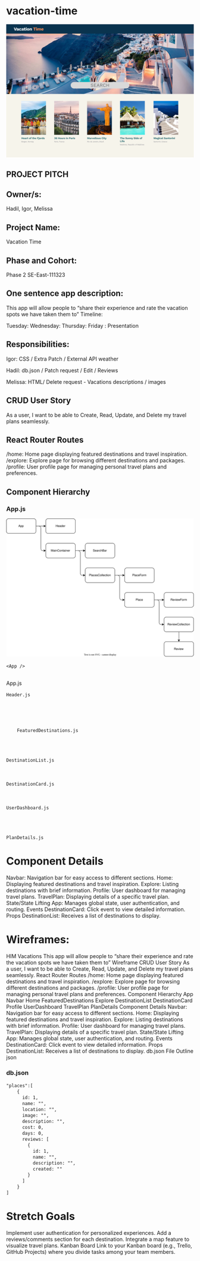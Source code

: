 # vacation-time

![demo](./image.webp)


## PROJECT PITCH


## Owner/s:
Hadil, Igor, Melissa

## Project Name:
Vacation Time  

## Phase and Cohort:
Phase 2 SE-East-111323

## One sentence app description:
This app will allow people to “share their experience and rate the vacation spots we have taken them to”
Timeline:

Tuesday:
Wednesday:
Thursday:
Friday : Presentation

## Responsibilities:


Igor: CSS / Extra Patch / External API weather 

Hadil: db.json / Patch request / Edit / Reviews 

Melissa: HTML/ Delete request - Vacations descriptions / images 

## CRUD User Story
As a user, I want to be able to Create, Read, Update, and Delete my travel plans seamlessly.


## React Router Routes
/home: Home page displaying featured destinations and travel inspiration.
/explore: Explore page for browsing different destinations and packages.
/profile: User profile page for managing personal travel plans and preferences.


## Component Hierarchy

### App.js


![demo](./*.drawio.svg)


```
<App />


```


App.js



    Header.js





        FeaturedDestinations.js




    DestinationList.js



    DestinationCard.js



    UserDashboard.js




    PlanDetails.js


# Component Details
Navbar: Navigation bar for easy access to different sections.
Home: Displaying featured destinations and travel inspiration.
Explore: Listing destinations with brief information.
Profile: User dashboard for managing travel plans.
TravelPlan: Displaying details of a specific travel plan.
State/State Lifting
App: Manages global state, user authentication, and routing.
Events
DestinationCard: Click event to view detailed information.
Props
DestinationList: Receives a list of destinations to display.







# Wireframes: 





















HIM Vacations 
This app will allow people to “share their experience and rate the vacation spots we have taken them to”
Wireframe
CRUD User Story
As a user, I want to be able to Create, Read, Update, and Delete my travel plans seamlessly.
React Router Routes
/home: Home page displaying featured destinations and travel inspiration.
/explore: Explore page for browsing different destinations and packages.
/profile: User profile page for managing personal travel plans and preferences.
Component Hierarchy
App
Navbar
Home
FeaturedDestinations
Explore
DestinationList
DestinationCard
Profile
UserDashboard
TravelPlan
PlanDetails
Component Details
Navbar: Navigation bar for easy access to different sections.
Home: Displaying featured destinations and travel inspiration.
Explore: Listing destinations with brief information.
Profile: User dashboard for managing travel plans.
TravelPlan: Displaying details of a specific travel plan.
State/State Lifting
App: Manages global state, user authentication, and routing.
Events
DestinationCard: Click event to view detailed information.
Props
DestinationList: Receives a list of destinations to display.
db.json File Outline json


### db.json
```
"plaсes":[
    {
      id: 1,
      name: "",
      location: "",
      image: "",
      description: "",
      cost: 0,
      days: 0,
      reviews: [
        {
          id: 1,
          name: "",
          description: "",
          created: ""
        }
      ]
    }
]
```

# Stretch Goals
Implement user authentication for personalized experiences.
Add a reviews/comments section for each destination.
Integrate a map feature to visualize travel plans.
Kanban Board
Link to your Kanban board (e.g., Trello, GitHub Projects) where you divide tasks among your team members.
